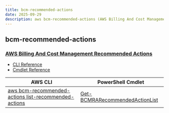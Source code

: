 ```yaml
---
title: bcm-recommended-actions
date: 2025-09-29
description: aws bcm-recommended-actions (AWS Billing And Cost Management Recommended Actions) command/cmdlet list.
---
```


## bcm-recommended-actions

### [AWS Billing And Cost Management Recommended Actions](https://aws.amazon.com/aws-cost-management/)

* [CLI Reference](https://awscli.amazonaws.com/v2/documentation/api/latest/reference/bcm-recommended-actions/index.html)
* [Cmdlet Reference](https://docs.aws.amazon.com/powershell/latest/reference/items/BCMRecommendedActions_cmdlets.html)

|AWS CLI|PowerShell Cmdlet|
|----|----|
|[aws bcm-recommended-actions list-recommended-actions](https://awscli.amazonaws.com/v2/documentation/api/latest/reference/bcm-recommended-actions/list-recommended-actions.html)|[Get-BCMRARecommendedActionList](https://docs.aws.amazon.com/powershell/latest/reference/items/Get-BCMRARecommendedActionList.html)|

